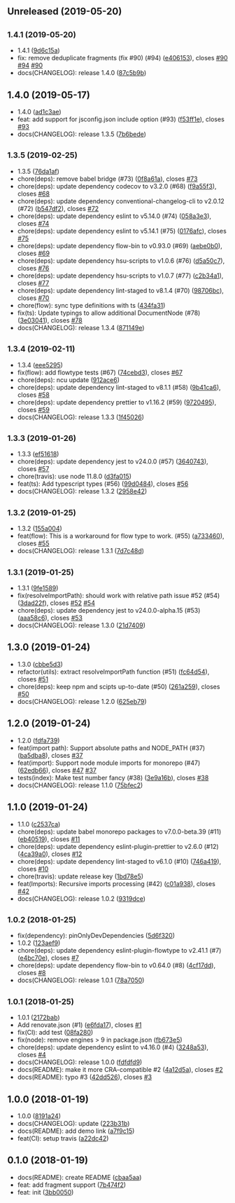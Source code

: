## Unreleased (2019-05-20)

## <small>1.4.1 (2019-05-20)</small>

- 1.4.1 ([9d6c15a](https://github.com/evenchange4/graphql.macro/commit/9d6c15a))
- fix: remove deduplicate fragments (fix #90) (#94) ([e406153](https://github.com/evenchange4/graphql.macro/commit/e406153)), closes [#90](https://github.com/evenchange4/graphql.macro/issues/90) [#94](https://github.com/evenchange4/graphql.macro/issues/94) [#90](https://github.com/evenchange4/graphql.macro/issues/90)
- docs(CHANGELOG): release 1.4.0 ([87c5b9b](https://github.com/evenchange4/graphql.macro/commit/87c5b9b))

## 1.4.0 (2019-05-17)

- 1.4.0 ([ad1c3ae](https://github.com/evenchange4/graphql.macro/commit/ad1c3ae))
- feat: add support for jsconfig.json include option (#93) ([f53ff1e](https://github.com/evenchange4/graphql.macro/commit/f53ff1e)), closes [#93](https://github.com/evenchange4/graphql.macro/issues/93)
- docs(CHANGELOG): release 1.3.5 ([7b6bede](https://github.com/evenchange4/graphql.macro/commit/7b6bede))

## <small>1.3.5 (2019-02-25)</small>

- 1.3.5 ([76da1af](https://github.com/evenchange4/graphql.macro/commit/76da1af))
- chore(deps): remove babel bridge (#73) ([0f8a61a](https://github.com/evenchange4/graphql.macro/commit/0f8a61a)), closes [#73](https://github.com/evenchange4/graphql.macro/issues/73)
- chore(deps): update dependency codecov to v3.2.0 (#68) ([f9a55f3](https://github.com/evenchange4/graphql.macro/commit/f9a55f3)), closes [#68](https://github.com/evenchange4/graphql.macro/issues/68)
- chore(deps): update dependency conventional-changelog-cli to v2.0.12 (#72) ([b547df2](https://github.com/evenchange4/graphql.macro/commit/b547df2)), closes [#72](https://github.com/evenchange4/graphql.macro/issues/72)
- chore(deps): update dependency eslint to v5.14.0 (#74) ([058a3e3](https://github.com/evenchange4/graphql.macro/commit/058a3e3)), closes [#74](https://github.com/evenchange4/graphql.macro/issues/74)
- chore(deps): update dependency eslint to v5.14.1 (#75) ([0176afc](https://github.com/evenchange4/graphql.macro/commit/0176afc)), closes [#75](https://github.com/evenchange4/graphql.macro/issues/75)
- chore(deps): update dependency flow-bin to v0.93.0 (#69) ([aebe0b0](https://github.com/evenchange4/graphql.macro/commit/aebe0b0)), closes [#69](https://github.com/evenchange4/graphql.macro/issues/69)
- chore(deps): update dependency hsu-scripts to v1.0.6 (#76) ([d5a50c7](https://github.com/evenchange4/graphql.macro/commit/d5a50c7)), closes [#76](https://github.com/evenchange4/graphql.macro/issues/76)
- chore(deps): update dependency hsu-scripts to v1.0.7 (#77) ([c2b34a1](https://github.com/evenchange4/graphql.macro/commit/c2b34a1)), closes [#77](https://github.com/evenchange4/graphql.macro/issues/77)
- chore(deps): update dependency lint-staged to v8.1.4 (#70) ([98706bc](https://github.com/evenchange4/graphql.macro/commit/98706bc)), closes [#70](https://github.com/evenchange4/graphql.macro/issues/70)
- chore(flow): sync type definitions with ts ([434fa31](https://github.com/evenchange4/graphql.macro/commit/434fa31))
- fix(ts): Update typings to allow additional DocumentNode (#78) ([3e03041](https://github.com/evenchange4/graphql.macro/commit/3e03041)), closes [#78](https://github.com/evenchange4/graphql.macro/issues/78)
- docs(CHANGELOG): release 1.3.4 ([871149e](https://github.com/evenchange4/graphql.macro/commit/871149e))

## <small>1.3.4 (2019-02-11)</small>

- 1.3.4 ([eee5295](https://github.com/evenchange4/graphql.macro/commit/eee5295))
- fix(flow): add flowtype tests (#67) ([74cebd3](https://github.com/evenchange4/graphql.macro/commit/74cebd3)), closes [#67](https://github.com/evenchange4/graphql.macro/issues/67)
- chore(deps): ncu update ([912ace6](https://github.com/evenchange4/graphql.macro/commit/912ace6))
- chore(deps): update dependency lint-staged to v8.1.1 (#58) ([9b41ca6](https://github.com/evenchange4/graphql.macro/commit/9b41ca6)), closes [#58](https://github.com/evenchange4/graphql.macro/issues/58)
- chore(deps): update dependency prettier to v1.16.2 (#59) ([9720495](https://github.com/evenchange4/graphql.macro/commit/9720495)), closes [#59](https://github.com/evenchange4/graphql.macro/issues/59)
- docs(CHANGELOG): release 1.3.3 ([1f45026](https://github.com/evenchange4/graphql.macro/commit/1f45026))

## <small>1.3.3 (2019-01-26)</small>

- 1.3.3 ([ef51618](https://github.com/evenchange4/graphql.macro/commit/ef51618))
- chore(deps): update dependency jest to v24.0.0 (#57) ([3640743](https://github.com/evenchange4/graphql.macro/commit/3640743)), closes [#57](https://github.com/evenchange4/graphql.macro/issues/57)
- chore(travis): use node 11.8.0 ([d3fa015](https://github.com/evenchange4/graphql.macro/commit/d3fa015))
- feat(ts): Add typescript types (#56) ([99d0484](https://github.com/evenchange4/graphql.macro/commit/99d0484)), closes [#56](https://github.com/evenchange4/graphql.macro/issues/56)
- docs(CHANGELOG): release 1.3.2 ([2958e42](https://github.com/evenchange4/graphql.macro/commit/2958e42))

## <small>1.3.2 (2019-01-25)</small>

- 1.3.2 ([155a004](https://github.com/evenchange4/graphql.macro/commit/155a004))
- feat(flow): This is a workaround for flow type to work. (#55) ([a733460](https://github.com/evenchange4/graphql.macro/commit/a733460)), closes [#55](https://github.com/evenchange4/graphql.macro/issues/55)
- docs(CHANGELOG): release 1.3.1 ([7d7c48d](https://github.com/evenchange4/graphql.macro/commit/7d7c48d))

## <small>1.3.1 (2019-01-25)</small>

- 1.3.1 ([9fe1589](https://github.com/evenchange4/graphql.macro/commit/9fe1589))
- fix(resolveImportPath): should work with relative path issue #52 (#54) ([3dad22f](https://github.com/evenchange4/graphql.macro/commit/3dad22f)), closes [#52](https://github.com/evenchange4/graphql.macro/issues/52) [#54](https://github.com/evenchange4/graphql.macro/issues/54)
- chore(deps): update dependency jest to v24.0.0-alpha.15 (#53) ([aaa58c6](https://github.com/evenchange4/graphql.macro/commit/aaa58c6)), closes [#53](https://github.com/evenchange4/graphql.macro/issues/53)
- docs(CHANGELOG): release 1.3.0 ([21d7409](https://github.com/evenchange4/graphql.macro/commit/21d7409))

## 1.3.0 (2019-01-24)

- 1.3.0 ([cbbe5d3](https://github.com/evenchange4/graphql.macro/commit/cbbe5d3))
- refactor(utils): extract resolveImportPath function (#51) ([fc64d54](https://github.com/evenchange4/graphql.macro/commit/fc64d54)), closes [#51](https://github.com/evenchange4/graphql.macro/issues/51)
- chore(deps): keep npm and scipts up-to-date (#50) ([261a259](https://github.com/evenchange4/graphql.macro/commit/261a259)), closes [#50](https://github.com/evenchange4/graphql.macro/issues/50)
- docs(CHANGELOG): release 1.2.0 ([625eb79](https://github.com/evenchange4/graphql.macro/commit/625eb79))

## 1.2.0 (2019-01-24)

- 1.2.0 ([fdfa739](https://github.com/evenchange4/graphql.macro/commit/fdfa739))
- feat(import path): Support absolute paths and NODE_PATH (#37) ([ba5dba8](https://github.com/evenchange4/graphql.macro/commit/ba5dba8)), closes [#37](https://github.com/evenchange4/graphql.macro/issues/37)
- feat(import): Support node module imports for monorepo (#47) ([62edb66](https://github.com/evenchange4/graphql.macro/commit/62edb66)), closes [#47](https://github.com/evenchange4/graphql.macro/issues/47) [#37](https://github.com/evenchange4/graphql.macro/issues/37)
- tests(index): Make test number fancy (#38) ([3e9a16b](https://github.com/evenchange4/graphql.macro/commit/3e9a16b)), closes [#38](https://github.com/evenchange4/graphql.macro/issues/38)
- docs(CHANGELOG): release 1.1.0 ([75bfec2](https://github.com/evenchange4/graphql.macro/commit/75bfec2))

## 1.1.0 (2019-01-24)

- 1.1.0 ([c2537ca](https://github.com/evenchange4/graphql.macro/commit/c2537ca))
- chore(deps): update babel monorepo packages to v7.0.0-beta.39 (#11) ([eb40519](https://github.com/evenchange4/graphql.macro/commit/eb40519)), closes [#11](https://github.com/evenchange4/graphql.macro/issues/11)
- chore(deps): update dependency eslint-plugin-prettier to v2.6.0 (#12) ([4ca39a0](https://github.com/evenchange4/graphql.macro/commit/4ca39a0)), closes [#12](https://github.com/evenchange4/graphql.macro/issues/12)
- chore(deps): update dependency lint-staged to v6.1.0 (#10) ([746a419](https://github.com/evenchange4/graphql.macro/commit/746a419)), closes [#10](https://github.com/evenchange4/graphql.macro/issues/10)
- chore(travis): update release key ([1bd78e5](https://github.com/evenchange4/graphql.macro/commit/1bd78e5))
- feat(Imports): Recursive imports processing (#42) ([c01a938](https://github.com/evenchange4/graphql.macro/commit/c01a938)), closes [#42](https://github.com/evenchange4/graphql.macro/issues/42)
- docs(CHANGELOG): release 1.0.2 ([9319dce](https://github.com/evenchange4/graphql.macro/commit/9319dce))

## <small>1.0.2 (2018-01-25)</small>

- fix(dependency): pinOnlyDevDependencies ([5d6f320](https://github.com/evenchange4/graphql.macro/commit/5d6f320))
- 1.0.2 ([123aef9](https://github.com/evenchange4/graphql.macro/commit/123aef9))
- chore(deps): update dependency eslint-plugin-flowtype to v2.41.1 (#7) ([e4bc70e](https://github.com/evenchange4/graphql.macro/commit/e4bc70e)), closes [#7](https://github.com/evenchange4/graphql.macro/issues/7)
- chore(deps): update dependency flow-bin to v0.64.0 (#8) ([4cf17dd](https://github.com/evenchange4/graphql.macro/commit/4cf17dd)), closes [#8](https://github.com/evenchange4/graphql.macro/issues/8)
- docs(CHANGELOG): release 1.0.1 ([78a7050](https://github.com/evenchange4/graphql.macro/commit/78a7050))

## <small>1.0.1 (2018-01-25)</small>

- 1.0.1 ([2172bab](https://github.com/evenchange4/graphql.macro/commit/2172bab))
- Add renovate.json (#1) ([e6fda17](https://github.com/evenchange4/graphql.macro/commit/e6fda17)), closes [#1](https://github.com/evenchange4/graphql.macro/issues/1)
- fix(CI): add test ([08fa280](https://github.com/evenchange4/graphql.macro/commit/08fa280))
- fix(node): remove engines > 9 in package.json ([fb673e5](https://github.com/evenchange4/graphql.macro/commit/fb673e5))
- chore(deps): update dependency eslint to v4.16.0 (#4) ([3248a53](https://github.com/evenchange4/graphql.macro/commit/3248a53)), closes [#4](https://github.com/evenchange4/graphql.macro/issues/4)
- docs(CHANGELOG): release 1.0.0 ([fdfdfd9](https://github.com/evenchange4/graphql.macro/commit/fdfdfd9))
- docs(README): make it more CRA-compatible #2 ([4a12d5a](https://github.com/evenchange4/graphql.macro/commit/4a12d5a)), closes [#2](https://github.com/evenchange4/graphql.macro/issues/2)
- docs(README): typo #3 ([42dd526](https://github.com/evenchange4/graphql.macro/commit/42dd526)), closes [#3](https://github.com/evenchange4/graphql.macro/issues/3)

## 1.0.0 (2018-01-19)

- 1.0.0 ([8191a24](https://github.com/evenchange4/graphql.macro/commit/8191a24))
- docs(CHANGELOG): update ([223b31b](https://github.com/evenchange4/graphql.macro/commit/223b31b))
- docs(README): add demo link ([a7f9c15](https://github.com/evenchange4/graphql.macro/commit/a7f9c15))
- feat(CI): setup travis ([a22dc42](https://github.com/evenchange4/graphql.macro/commit/a22dc42))

## 0.1.0 (2018-01-19)

- docs(README): create README ([cbaa5aa](https://github.com/evenchange4/graphql.macro/commit/cbaa5aa))
- feat: add fragment support ([7b474f2](https://github.com/evenchange4/graphql.macro/commit/7b474f2))
- feat: init ([3bb0050](https://github.com/evenchange4/graphql.macro/commit/3bb0050))
